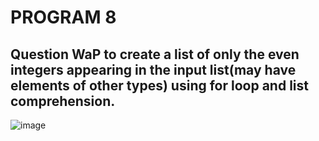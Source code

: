 # PROGRAM 8
## Question  WaP to create a list of only the even integers appearing in the input list(may have elements of other types) using for loop and list comprehension.
![image](https://github.com/user-attachments/assets/aaefaf26-6129-4a3b-9b1a-973d822ba78e)
